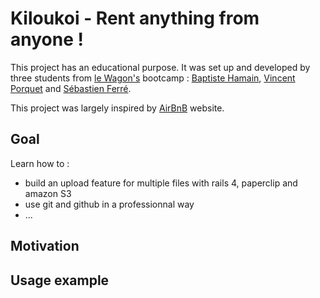 # Kiloukoi - Rent anything from anyone !

This project has an educational purpose. It was set up and developed by three students from [le Wagon's](http://www.lewagon.org) bootcamp : [Baptiste Hamain](), [Vincent Porquet]() and [Sébastien Ferré]().

This project was largely inspired by [AirBnB](https://www.airbnb.fr/) website.

## Goal

Learn how to :

- build an upload feature for multiple files with rails 4, paperclip and amazon S3
- use git and github in a professionnal way 
- ...


## Motivation


## Usage example

